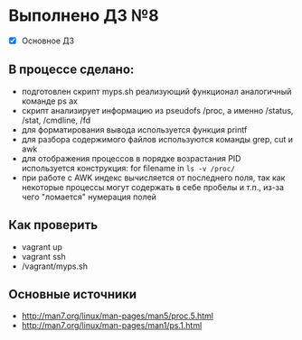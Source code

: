 # Выполнено ДЗ №8

 - [x] Основное ДЗ

## В процессе сделано:

 - подготовлен скрипт myps.sh реализующий функционал аналогичный команде ps ax
 - скрипт анализирует информацию из pseudofs /proc, а именно /status, /stat, /cmdline, /fd
 - для форматирования вывода используется функция printf
 - для разбора содержимого файлов используются команды grep, cut и awk
 - для отображения процессов в порядке возрастания PID используется конструкция: for filename in `ls -v /proc/`
 - при работе с AWK индекс вычисляется от последнего поля, так как некоторые процессы могут содержать в себе пробелы и т.п., из-за чего "ломается" нумерация полей

## Как проверить
 - vagrant up
 - vagrant ssh
 - /vagrant/myps.sh 

## Основные источники
 - http://man7.org/linux/man-pages/man5/proc.5.html
 - http://man7.org/linux/man-pages/man1/ps.1.html
